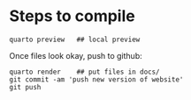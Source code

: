 # Steps to compile

    quarto preview   ## local preview

Once files look okay, push to github:

    quarto render    ## put files in docs/
	git commit -am 'push new version of website'
	git push


